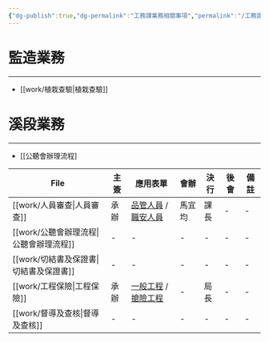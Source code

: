 ```yaml
---
{"dg-publish":true,"dg-permalink":"工務課業務相關事項","permalink":"/工務課業務相關事項/","noteIcon":""}
---
```



# 監造業務
---
- [[work/植栽查驗\|植栽查驗]]

# 溪段業務
---
- [[公聽會辦理流程]

| File                         | 主簽 | 應用表單                                                                                                                                                                                                                            | 會辦  | 決行 | 後會 | 備註 |
| ---------------------------- | -- | ------------------------------------------------------------------------------------------------------------------------------------------------------------------------------------------------------------------------------- | --- | -- | -- | -- |
| [[work/人員審查\|人員審查]]       | 承辦 | [品管人員](https://1drv.ms/x/s!Al3ardEkNuLMgqsTIKKV_UVqlE6JoQ?e=dluZqY) / [職安人員](https://1drv.ms/x/s!Al3ardEkNuLMgqsUxYEGugDYRMrRzA?e=WdkhnT)                                                                                       | 馬宜均 | 課長 | \- | \- |
| [[work/公聽會辦理流程\|公聽會辦理流程]] | \- | \-                                                                                                                                                                                                                              | \-  | \- | \- | \- |
| [[work/切結書及保證書\|切結書及保證書]] | \- | \-                                                                                                                                                                                                                              | \-  | \- | \- | \- |
| [[work/工程保險\|工程保險]]       | 承辦 | [一般工程](https://docs.google.com/spreadsheets/d/13PEjfIWJP7MTxvoCcmrPBfIPf7EQOJ582XAtNwRB0HE/edit#gid=1804194594) / [搶險工程](https://docs.google.com/spreadsheets/d/13PEjfIWJP7MTxvoCcmrPBfIPf7EQOJ582XAtNwRB0HE/edit#gid=60031382) | \-  | 局長 | \- | \- |
| [[work/督導及查核\|督導及查核]]     | \- | \-                                                                                                                                                                                                                              | \-  | \- | \- | \- |
